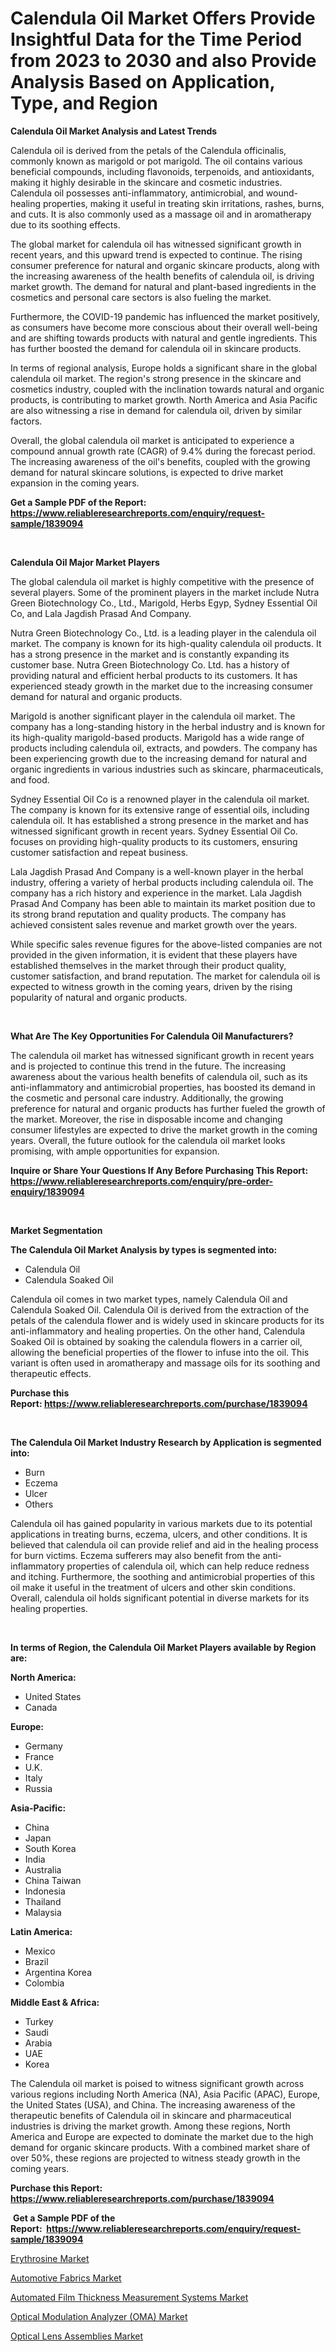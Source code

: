 <p><h1>Calendula Oil Market Offers Provide Insightful Data for the Time Period from 2023 to 2030 and also Provide Analysis Based on Application, Type, and Region</h1></p><p><strong>Calendula Oil Market Analysis and Latest Trends</strong></p>
<p><p>Calendula oil is derived from the petals of the Calendula officinalis, commonly known as marigold or pot marigold. The oil contains various beneficial compounds, including flavonoids, terpenoids, and antioxidants, making it highly desirable in the skincare and cosmetic industries. Calendula oil possesses anti-inflammatory, antimicrobial, and wound-healing properties, making it useful in treating skin irritations, rashes, burns, and cuts. It is also commonly used as a massage oil and in aromatherapy due to its soothing effects.</p><p>The global market for calendula oil has witnessed significant growth in recent years, and this upward trend is expected to continue. The rising consumer preference for natural and organic skincare products, along with the increasing awareness of the health benefits of calendula oil, is driving market growth. The demand for natural and plant-based ingredients in the cosmetics and personal care sectors is also fueling the market.</p><p>Furthermore, the COVID-19 pandemic has influenced the market positively, as consumers have become more conscious about their overall well-being and are shifting towards products with natural and gentle ingredients. This has further boosted the demand for calendula oil in skincare products.</p><p>In terms of regional analysis, Europe holds a significant share in the global calendula oil market. The region's strong presence in the skincare and cosmetics industry, coupled with the inclination towards natural and organic products, is contributing to market growth. North America and Asia Pacific are also witnessing a rise in demand for calendula oil, driven by similar factors.</p><p>Overall, the global calendula oil market is anticipated to experience a compound annual growth rate (CAGR) of 9.4% during the forecast period. The increasing awareness of the oil's benefits, coupled with the growing demand for natural skincare solutions, is expected to drive market expansion in the coming years.</p></p>
<p><strong>Get a Sample PDF of the Report:&nbsp; <a href="https://www.reliableresearchreports.com/enquiry/request-sample/1839094">https://www.reliableresearchreports.com/enquiry/request-sample/1839094</a></strong></p>
<p>&nbsp;</p>
<p><strong>Calendula Oil Major Market Players</strong></p>
<p><p>The global calendula oil market is highly competitive with the presence of several players. Some of the prominent players in the market include Nutra Green Biotechnology Co., Ltd., Marigold, Herbs Egyp, Sydney Essential Oil Co, and Lala Jagdish Prasad And Company.</p><p>Nutra Green Biotechnology Co., Ltd. is a leading player in the calendula oil market. The company is known for its high-quality calendula oil products. It has a strong presence in the market and is constantly expanding its customer base. Nutra Green Biotechnology Co. Ltd. has a history of providing natural and efficient herbal products to its customers. It has experienced steady growth in the market due to the increasing consumer demand for natural and organic products.</p><p>Marigold is another significant player in the calendula oil market. The company has a long-standing history in the herbal industry and is known for its high-quality marigold-based products. Marigold has a wide range of products including calendula oil, extracts, and powders. The company has been experiencing growth due to the increasing demand for natural and organic ingredients in various industries such as skincare, pharmaceuticals, and food.</p><p>Sydney Essential Oil Co is a renowned player in the calendula oil market. The company is known for its extensive range of essential oils, including calendula oil. It has established a strong presence in the market and has witnessed significant growth in recent years. Sydney Essential Oil Co. focuses on providing high-quality products to its customers, ensuring customer satisfaction and repeat business.</p><p>Lala Jagdish Prasad And Company is a well-known player in the herbal industry, offering a variety of herbal products including calendula oil. The company has a rich history and experience in the market. Lala Jagdish Prasad And Company has been able to maintain its market position due to its strong brand reputation and quality products. The company has achieved consistent sales revenue and market growth over the years.</p><p>While specific sales revenue figures for the above-listed companies are not provided in the given information, it is evident that these players have established themselves in the market through their product quality, customer satisfaction, and brand reputation. The market for calendula oil is expected to witness growth in the coming years, driven by the rising popularity of natural and organic products.</p></p>
<p>&nbsp;</p>
<p><strong>What Are The Key Opportunities For Calendula Oil Manufacturers?</strong></p>
<p><p>The calendula oil market has witnessed significant growth in recent years and is projected to continue this trend in the future. The increasing awareness about the various health benefits of calendula oil, such as its anti-inflammatory and antimicrobial properties, has boosted its demand in the cosmetic and personal care industry. Additionally, the growing preference for natural and organic products has further fueled the growth of the market. Moreover, the rise in disposable income and changing consumer lifestyles are expected to drive the market growth in the coming years. Overall, the future outlook for the calendula oil market looks promising, with ample opportunities for expansion.</p></p>
<p><strong>Inquire or Share Your Questions If Any Before Purchasing This Report: <a href="https://www.reliableresearchreports.com/enquiry/pre-order-enquiry/1839094">https://www.reliableresearchreports.com/enquiry/pre-order-enquiry/1839094</a></strong></p>
<p>&nbsp;</p>
<p><strong>Market Segmentation</strong></p>
<p><strong>The Calendula Oil Market Analysis by types is segmented into:</strong></p>
<p><ul><li>Calendula Oil</li><li>Calendula Soaked Oil</li></ul></p>
<p><p>Calendula oil comes in two market types, namely Calendula Oil and Calendula Soaked Oil. Calendula Oil is derived from the extraction of the petals of the calendula flower and is widely used in skincare products for its anti-inflammatory and healing properties. On the other hand, Calendula Soaked Oil is obtained by soaking the calendula flowers in a carrier oil, allowing the beneficial properties of the flower to infuse into the oil. This variant is often used in aromatherapy and massage oils for its soothing and therapeutic effects.</p></p>
<p><strong>Purchase this Report:&nbsp;<a href="https://www.reliableresearchreports.com/purchase/1839094">https://www.reliableresearchreports.com/purchase/1839094</a></strong></p>
<p>&nbsp;</p>
<p><strong>The Calendula Oil Market Industry Research by Application is segmented into:</strong></p>
<p><ul><li>Burn</li><li>Eczema</li><li>Ulcer</li><li>Others</li></ul></p>
<p><p>Calendula oil has gained popularity in various markets due to its potential applications in treating burns, eczema, ulcers, and other conditions. It is believed that calendula oil can provide relief and aid in the healing process for burn victims. Eczema sufferers may also benefit from the anti-inflammatory properties of calendula oil, which can help reduce redness and itching. Furthermore, the soothing and antimicrobial properties of this oil make it useful in the treatment of ulcers and other skin conditions. Overall, calendula oil holds significant potential in diverse markets for its healing properties.</p></p>
<p>&nbsp;</p>
<p><strong>In terms of Region, the Calendula Oil Market Players available by Region are:</strong></p>
<p>
    <p> <strong> North America: </strong>
        <ul>
            <li>United States</li>
            <li>Canada</li>
        </ul>
        </p> 
    <p> <strong> Europe: </strong>
        <ul>
            <li>Germany</li>
            <li>France</li>
            <li>U.K.</li>
            <li>Italy</li>
            <li>Russia</li>
        </ul>
        </p> 
    <p> <strong> Asia-Pacific: </strong>
        <ul>
            <li>China</li>
            <li>Japan</li>
            <li>South Korea</li>
            <li>India</li>
            <li>Australia</li>
            <li>China Taiwan</li>
            <li>Indonesia</li>
            <li>Thailand</li>
            <li>Malaysia</li>
        </ul>
        </p> 
    <p> <strong> Latin America: </strong>
        <ul>
            <li>Mexico</li>
            <li>Brazil</li>
            <li>Argentina Korea</li>
            <li>Colombia</li>
        </ul>
        </p> 
    <p> <strong> Middle East & Africa: </strong>
        <ul>
            <li>Turkey</li>
            <li>Saudi</li>
            <li>Arabia</li>
            <li>UAE</li>
            <li>Korea</li>
        </ul>
    </p>
    </p>
<p><p>The Calendula oil market is poised to witness significant growth across various regions including North America (NA), Asia Pacific (APAC), Europe, the United States (USA), and China. The increasing awareness of the therapeutic benefits of Calendula oil in skincare and pharmaceutical industries is driving the market growth. Among these regions, North America and Europe are expected to dominate the market due to the high demand for organic skincare products. With a combined market share of over 50%, these regions are projected to witness steady growth in the coming years.</p></p>
<p><strong>Purchase this Report: <a href="https://www.reliableresearchreports.com/purchase/1839094">https://www.reliableresearchreports.com/purchase/1839094</a></strong></p>
<p>&nbsp;<strong>Get a Sample PDF of the Report:&nbsp;&nbsp;<a href="https://www.reliableresearchreports.com/enquiry/request-sample/1839094">https://www.reliableresearchreports.com/enquiry/request-sample/1839094</a></strong></p>
<p><strong></strong></p>
<p><p><a href="https://github.com/aliciawhite5576/Market-Research-Report-List-1/blob/main/erythrosine-market.md">Erythrosine Market</a></p><p><a href="https://github.com/marloy8/Market-Research-Report-List-1/blob/main/automotive-fabrics-market.md">Automotive Fabrics Market</a></p><p><a href="https://medium.com/@under.noon.tower/automated-film-thickness-measurement-systems-market-trends-and-market-analysis-forecasted-for-9a8fd50cdb79">Automated Film Thickness Measurement Systems Market</a></p><p><a href="https://medium.com/@favor.case.flash/optical-modulation-analyzer-oma-market-trends-and-market-analysis-forecasted-for-period-2023-2030-9a188f8c7050">Optical Modulation Analyzer (OMA) Market</a></p><p><a href="https://medium.com/@blow.allow.stir/optical-lens-assemblies-market-trends-and-market-analysis-forecasted-for-period-2023-2030-691598f81abf">Optical Lens Assemblies Market</a></p></p>